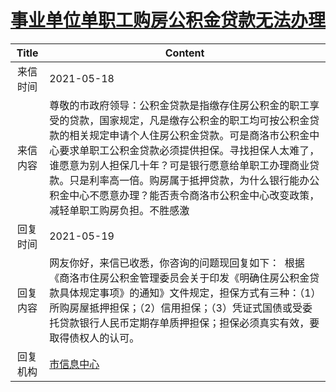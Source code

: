 # <a href="http://www.shangluo.gov.cn/zmhd/ldxxxx.jsp?urltype=leadermail.LeaderMailContentUrl&wbtreeid=1112&leadermailid=7267">事业单位单职工购房公积金贷款无法办理</a>
| Title |                                                                                                   Content                                                                                                   |
|:-----:|-------------------------------------------------------------------------------------------------------------------------------------------------------------------------------------------------------------|
| 来信时间  | 2021-05-18                                                                                                                                                                                                  |
| 来信内容  | 尊敬的市政府领导：公积金贷款是指缴存住房公积金的职工享受的贷款，国家规定，凡是缴存公积金的职工均可按公积金贷款的相关规定申请个人住房公积金贷款。可是商洛市公积金中心要求单职工公积金贷款必须提供担保。寻找担保人太难了，谁愿意为别人担保几十年？可是银行愿意给单职工办理商业贷款。只是利率高一倍。购房属于抵押贷款，为什么银行能办公积金中心不愿意办理？能否责令商洛市公积金中心改变政策，减轻单职工购房负担。不胜感激 |
| 回复时间  | 2021-05-19                                                                                                                                                                                                  |
| 回复内容  | 网友你好，来信已收悉，你咨询的问题现回复如下：  根据《商洛市住房公积金管理委员会关于印发《明确住房公积金贷款具体规定事项》的通知》文件规定，担保方式有三种：（1）所购房屋抵押担保；（2）信用担保；（3）凭证式国债或受委托贷款银行人民币定期存单质押担保；担保必须真实有效，要取得债权人的认可。                                                          |
| 回复机构  | <a href="../../categories/agencies/市信息中心.md">市信息中心</a>                                                                                                                                                      |